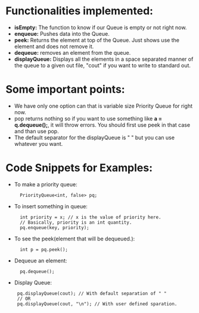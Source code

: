 # Functionalities implemented:
* <b>isEmpty:</b> The function to  know if our Queue is empty or not right now. 
* <b>enqueue:</b> Pushes data into the Queue. 
* <b>peek:</b> Returns the element at top of the Queue. Just shows use the element and does not remove it.
* <b>dequeue:</b> removes an element from the queue. 
* <b>displayQueue:</b> Displays all the elements in a space separated manner of the queue to a given out file, "cout" if you want to write to standard out. 

# Some important points:
* We have only one option can that is variable size Priority Queue for right now.
* pop returns nothing so if you want to use something like <b>a = q.dequeue();</b>, it will throw errors. You should first use peek in that case and than use pop.
* The default separator for the displayQueue is " " but you can use whatever you want. 

# Code Snippets for Examples:
* To make a priority queue:
        
        PriorityQueue<int, false> pq;
        
* To insert something in queue:

        int priority = x; // x is the value of priority here.
        // Basically, priority is an int quantity.
        pq.enqueue(key, priority);

* To see the peek(element that will be dequeued.):
        
        int p = pq.peek();
 
* Dequeue an element:
    
        pq.dequeue();
        
 * Display Queue:
 
        pq.displayQueue(cout); // With default separation of " "
        // OR
        pq.displayQueue(cout, "\n"); // With user defined sparation.
